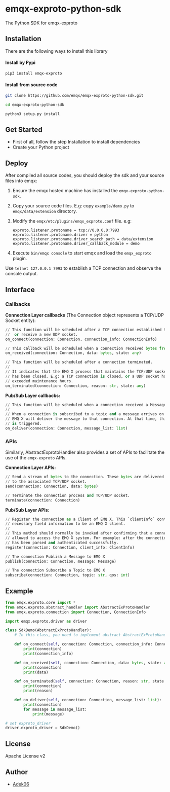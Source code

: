 # emqx-exproto-python-sdk

The Python SDK for emqx-exproto

## Installation

There are the following ways to install this library

#### Install by Pypi

```bash
pip3 install emqx-exproto
```

#### Install from source code

```bash
git clone https://github.com/emqx/emqx-exproto-python-sdk.git

cd emqx-exproto-python-sdk

python3 setup.py install
```

## Get Started

- First of all, follow the step Installation to install dependencies
- Create your Python project

## Deploy

After compiled all source codes, you should deploy the sdk and your source files into emqx:

1. Ensure the emqx hosted machine has installed the `emqx-exproto-python-sdk`.
2. Copy your source code files. E.g: copy `example/demo.py` to `emqx/data/extension` directory.
3. Modify the `emqx/etc/plugins/emqx_exproto.conf` file. e.g:

    ```properties
    exproto.listener.protoname = tcp://0.0.0.0:7993
    exproto.listener.protoname.driver = python
    exproto.listener.protoname.driver_search_path = data/extension
    exproto.listener.protoname.driver_callback_module = demo
    ```
4. Execute `bin/emqx console` to start emqx and load the `emqx_exproto` plugin.

Use `telnet 127.0.0.1 7993` to establish a TCP connection and observe the console output.

## Interface

### Callbacks

**Connection Layer callbacks** (The Connection object represents a TCP/UDP Socket entity):

```python
// This function will be scheduled after a TCP connection established to EMQ X
//  or receive a new UDP socket.
on_connect(connection: Connection, connection_info: ConnectionInfo)

// This callback will be scheduled when a connection received bytes from TCP/UDP socket.
on_received(connection: Connection, data: bytes, state: any)

// This function will be scheduled after a connection terminated.
//
// It indicates that the EMQ X process that maintains the TCP/UDP socket
// has been closed. E.g: a TCP connection is closed, or a UDP socket has
// exceeded maintenance hours.
on_terminated(connection: Connection, reason: str, state: any)
```

**Pub/Sub Layer callbacks:**

```python
// This function will be scheduled when a connection received a Message from EMQ X
//
// When a connection is subscribed to a topic and a message arrives on that topic,
// EMQ X will deliver the message to that connection. At that time, this function
// is triggered.
on_deliver(connection: Connection, message_list: list)
```

### APIs

Similarly, AbstractExprotoHandler also provides a set of APIs to facilitate the use of the `emqx-exproto` APIs.

**Connection Layer APIs:**

```python
// Send a stream of bytes to the connection. These bytes are delivered directly
// to the associated TCP/UDP socket.
send(connection: Connection, data: bytes)

// Terminate the connection process and TCP/UDP socket.
terminate(connection: Connection)
```

**Pub/Sub Layer APIs:**

```python
// Register the connection as a Client of EMQ X. This `clientInfo` contains the
// necessary field information to be an EMQ X client.
//
// This method should normally be invoked after confirming that a connection is
// allowed to access the EMQ X system. For example: after the connection packet
// has been parsed and authenticated successfully.
register(connection: Connection, client_info: ClientInfo)

// The connection Publish a Message to EMQ X
publish(connection: Connection, message: Message)

// The connection Subscribe a Topic to EMQ X
subscribe(connection: Connection, topic: str, qos: int)
```

## Example

```python
from emqx.exproto.core import *
from emqx.exproto.abstract_handler import AbstractExProtoHandler
from emqx.exproto.connection import Connection, ConnectionInfo

import emqx.exproto.driver as driver

class SdkDemo(AbstractExProtoHandler):
    # In this class, you need to implement abstract AbstractExProtoHandler

    def on_connect(self, connection: Connection, connection_info: ConnectionInfo):
        print(connection)
        print(connection_info)

    def on_received(self, connection: Connection, data: bytes, state: any):
        print(connection)
        print(data)

    def on_terminated(self, connection: Connection, reason: str, state: any):
        print(connection)
        print(reason)

    def on_deliver(self, connection: Connection, message_list: list):
        print(connection)
        for message in message_list:
            print(message)

# set exproto_driver
driver.exproto_driver = SdkDemo()
```

## License

Apache License v2

## Author

- [Adek06](https://github.com/Adek06)
